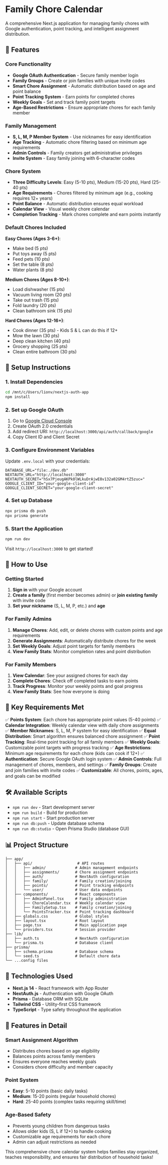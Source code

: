 # Family Chore Calendar

A comprehensive Next.js application for managing family chores with Google authentication, point tracking, and intelligent assignment distribution.

## 🌟 Features

### Core Functionality
- **Google OAuth Authentication** - Secure family member login
- **Family Groups** - Create or join families with unique invite codes
- **Smart Chore Assignment** - Automatic distribution based on age and point balance
- **Point Tracking System** - Earn points for completed chores
- **Weekly Goals** - Set and track family point targets
- **Age-Based Restrictions** - Ensure appropriate chores for each family member

### Family Management
- **S, L, M, P Member System** - Use nicknames for easy identification
- **Age Tracking** - Automatic chore filtering based on minimum age requirements
- **Admin Controls** - Family creators get administrative privileges
- **Invite System** - Easy family joining with 6-character codes

### Chore System
- **Three Difficulty Levels**: Easy (5-10 pts), Medium (15-20 pts), Hard (25-40 pts)
- **Age Requirements** - Chores filtered by minimum age (e.g., cooking requires 12+ years)
- **Point Balance** - Automatic distribution ensures equal workload
- **Calendar View** - Visual weekly chore calendar
- **Completion Tracking** - Mark chores complete and earn points instantly

### Default Chores Included
**Easy Chores (Ages 3-6+)**:
- Make bed (5 pts)
- Put toys away (5 pts)
- Feed pets (10 pts)
- Set the table (8 pts)
- Water plants (8 pts)

**Medium Chores (Ages 8-10+)**:
- Load dishwasher (15 pts)
- Vacuum living room (20 pts)
- Take out trash (15 pts)
- Fold laundry (20 pts)
- Clean bathroom sink (15 pts)

**Hard Chores (Ages 12-16+)**:
- Cook dinner (35 pts) - Kids S & L can do this if 12+
- Mow the lawn (30 pts)
- Deep clean kitchen (40 pts)
- Grocery shopping (25 pts)
- Clean entire bathroom (30 pts)

## 🚀 Setup Instructions

### 1. Install Dependencies
```bash
cd /mnt/c/Users/lionv/nextjs-auth-app
npm install
```

### 2. Set up Google OAuth
1. Go to [Google Cloud Console](https://console.cloud.google.com/)
2. Create OAuth 2.0 credentials
3. Add redirect URI: `http://localhost:3000/api/auth/callback/google`
4. Copy Client ID and Client Secret

### 3. Configure Environment Variables
Update `.env.local` with your credentials:
```env
DATABASE_URL="file:./dev.db"
NEXTAUTH_URL="http://localhost:3000"
NEXTAUTH_SECRET="hSx7PjeugAKPk0lWLkuDrAjwE8v132a02GM4rtZ5zuc="
GOOGLE_CLIENT_ID="your-google-client-id"
GOOGLE_CLIENT_SECRET="your-google-client-secret"
```

### 4. Set up Database
```bash
npx prisma db push
npx prisma generate
```

### 5. Start the Application
```bash
npm run dev
```

Visit `http://localhost:3000` to get started!

## 📱 How to Use

### Getting Started
1. **Sign in** with your Google account
2. **Create a family** (first member becomes admin) or **join existing family** with invite code
3. **Set your nickname** (S, L, M, P, etc.) and **age**

### For Family Admins
1. **Manage Chores**: Add, edit, or delete chores with custom points and age requirements
2. **Generate Assignments**: Automatically distribute chores for the week
3. **Set Weekly Goals**: Adjust point targets for family members
4. **View Family Stats**: Monitor completion rates and point distribution

### For Family Members
1. **View Calendar**: See your assigned chores for each day
2. **Complete Chores**: Check off completed tasks to earn points
3. **Track Progress**: Monitor your weekly points and goal progress
4. **View Family Stats**: See how everyone is doing

## 🎯 Key Requirements Met

✅ **Points System**: Each chore has appropriate point values (5-40 points)
✅ **Calendar Integration**: Weekly calendar view with daily chore assignments
✅ **Member Nicknames**: S, L, M, P system for easy identification
✅ **Equal Distribution**: Smart algorithm ensures balanced chore assignment
✅ **Point Tracking**: Real-time point tracking for all family members
✅ **Weekly Goals**: Customizable point targets with progress tracking
✅ **Age Restrictions**: Minimum age requirements for each chore (kids can cook if 12+)
✅ **Authentication**: Secure Google OAuth login system
✅ **Admin Controls**: Full management of chores, members, and settings
✅ **Family Groups**: Create and join families with invite codes
✅ **Customizable**: All chores, points, ages, and goals can be modified

## 🛠 Available Scripts

- `npm run dev` - Start development server
- `npm run build` - Build for production
- `npm run start` - Start production server
- `npm run db:push` - Update database schema
- `npm run db:studio` - Open Prisma Studio (database GUI)

## 📊 Project Structure

```
├── app/
│   ├── api/                    # API routes
│   │   ├── admin/             # Admin management endpoints
│   │   ├── assignments/       # Chore assignment endpoints
│   │   ├── auth/              # NextAuth configuration
│   │   ├── family/            # Family creation/joining
│   │   ├── points/            # Point tracking endpoints
│   │   └── user/              # User data endpoints
│   ├── components/            # React components
│   │   ├── AdminPanel.tsx     # Family administration
│   │   ├── ChoreCalendar.tsx  # Weekly calendar view
│   │   ├── FamilySetup.tsx    # Family creation/joining
│   │   └── PointsTracker.tsx  # Point tracking dashboard
│   ├── globals.css            # Global styles
│   ├── layout.tsx             # Root layout
│   ├── page.tsx               # Main application page
│   └── providers.tsx          # Session provider
├── lib/
│   ├── auth.ts                # NextAuth configuration
│   └── prisma.ts              # Database client
├── prisma/
│   ├── schema.prisma          # Database schema
│   └── seed.ts                # Default chore data
└── ...config files
```

## 🔧 Technologies Used

- **Next.js 14** - React framework with App Router
- **NextAuth.js** - Authentication with Google OAuth
- **Prisma** - Database ORM with SQLite
- **Tailwind CSS** - Utility-first CSS framework
- **TypeScript** - Type safety throughout the application

## 🎨 Features in Detail

### Smart Assignment Algorithm
- Distributes chores based on age eligibility
- Balances points across family members
- Ensures everyone reaches weekly goals
- Considers chore difficulty and member capacity

### Point System
- **Easy**: 5-10 points (basic daily tasks)
- **Medium**: 15-20 points (regular household chores)
- **Hard**: 25-40 points (complex tasks requiring skill/time)

### Age-Based Safety
- Prevents young children from dangerous tasks
- Allows older kids (S, L if 12+) to handle cooking
- Customizable age requirements for each chore
- Admin can adjust restrictions as needed

This comprehensive chore calendar system helps families stay organized, teaches responsibility, and ensures fair distribution of household tasks!
